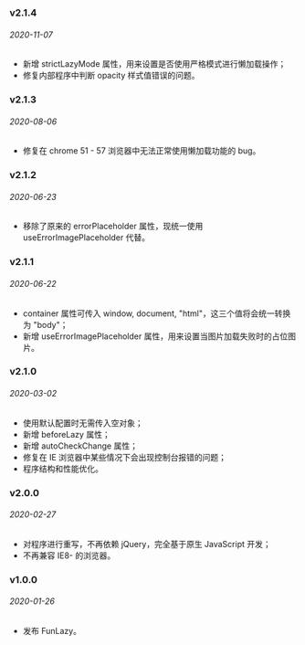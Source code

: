 ### v2.1.4
###### 2020-11-07
- 新增 strictLazyMode 属性，用来设置是否使用严格模式进行懒加载操作；
- 修复内部程序中判断 opacity 样式值错误的问题。 

### v2.1.3
###### 2020-08-06
- 修复在 chrome 51 - 57 浏览器中无法正常使用懒加载功能的 bug。

### v2.1.2
###### 2020-06-23
- 移除了原来的 errorPlaceholder 属性，现统一使用 useErrorImagePlaceholder 代替。

### v2.1.1
###### 2020-06-22
- container 属性可传入 window, document, "html"，这三个值将会统一转换为 "body"；
- 新增 useErrorImagePlaceholder 属性，用来设置当图片加载失败时的占位图片。

### v2.1.0
###### 2020-03-02
- 使用默认配置时无需传入空对象；
- 新增 beforeLazy 属性；
- 新增 autoCheckChange 属性；
- 修复在 IE 浏览器中某些情况下会出现控制台报错的问题；
- 程序结构和性能优化。

### v2.0.0
###### 2020-02-27
- 对程序进行重写，不再依赖 jQuery，完全基于原生 JavaScript 开发；
- 不再兼容 IE8- 的浏览器。

### v1.0.0
###### 2020-01-26
- 发布 FunLazy。
